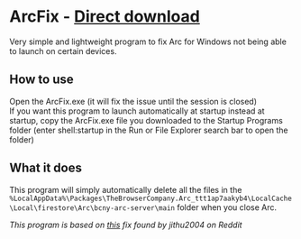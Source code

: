 # ArcFix - [Direct download](https://github.com/eligamii/ArcFix/releases/download/v1/ArcFix.exe)
Very simple and lightweight program to fix Arc for Windows not being able to launch on certain devices.

## How to use
Open the ArcFix.exe (it will fix the issue until the session is closed)<br/>
If you want this program to launch automatically at startup instead at startup, copy the ArcFix.exe file you downloaded to the Startup Programs folder (enter shell:startup in the Run or File Explorer search bar to open the folder)

## What it does
This program will simply automatically delete all the files in the `%LocalAppData%\Packages\TheBrowserCompany.Arc_ttt1ap7aakyb4\LocalCache\Local\firestore\Arc\bcny-arc-server\main` folder when you close Arc.

_This program is based on [this](https://www.reddit.com/r/ArcBrowser/comments/1ak6e59/comment/kqkmv78) fix found by jithu2004 on Reddit_
